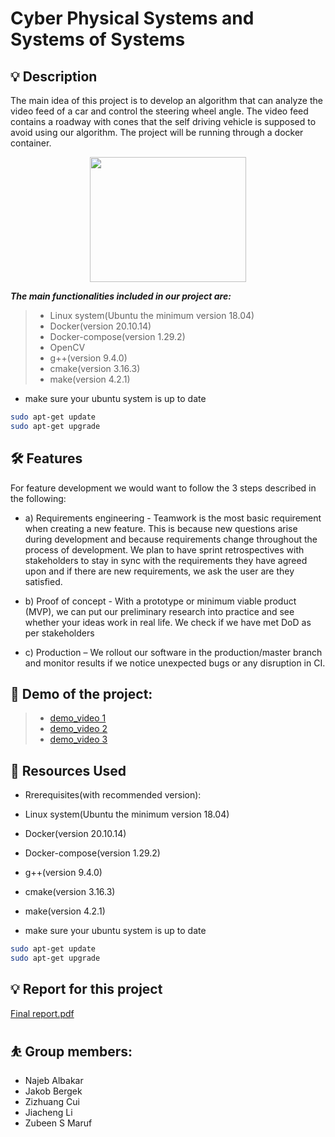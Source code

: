 
# Cyber Physical Systems and Systems of Systems

## 💡 Description

The main idea of this project is to develop an algorithm that can analyze the video feed of a car and control the steering wheel angle.
The video feed contains a roadway with cones that the self driving vehicle is supposed to avoid using our algorithm. The project will be running through a docker container.

<p align="center">
  <img width="250" height="200" src="https://img.88icon.com/download/jpg/20200904/5b4c1bf7e0df3b22412218f872fdcb4c_512_512.jpg!88con">
</p>

***The main functionalities included in our project are:***
> * Linux system(Ubuntu the minimum version 18.04)
> * Docker(version 20.10.14)
> * Docker-compose(version 1.29.2)
> * OpenCV
> * g++(version 9.4.0)
> * cmake(version 3.16.3)
> * make(version 4.2.1)

- make sure your ubuntu system is up to date
```sh
sudo apt-get update
sudo apt-get upgrade
```



## 🛠 Features
For feature development we would want to follow the 3 steps described in the following:

* a)	Requirements engineering - Teamwork is the most basic requirement when creating a new feature. This is because new questions arise during development and because requirements change throughout the process of development. We plan to have sprint retrospectives with stakeholders to stay in sync with the requirements they have agreed upon and if there are new requirements, we ask the user are they satisfied.

* b)	Proof of concept - With a prototype or minimum viable product (MVP), we can put our preliminary research into practice and see whether your ideas work in real life. We check if we have met DoD as per stakeholders

* c)	Production – We rollout our software in the production/master branch and monitor results if we notice unexpected bugs or any disruption in CI.


## :movie_camera: Demo of the project: 

> * [demo_video 1](https://youtu.be/XoAguuYqLGA)
> * [demo_video 2](https://youtu.be/UtvZeRc2pyA)
> * [demo_video 3](https://youtu.be/FPie0L9VTaQ)



## 🧰 Resources Used

* Rrerequisites(with recommended version):

*  Linux system(Ubuntu the minimum version 18.04)

* Docker(version 20.10.14)

* Docker-compose(version 1.29.2)

* g++(version 9.4.0)

* cmake(version 3.16.3)

* make(version 4.2.1)

- make sure your ubuntu system is up to date
```sh
sudo apt-get update
sudo apt-get upgrade
```
## 💡 Report for this project
[Final report.pdf](https://github.com/Lijiac1/Cyber-Physical-Systems-and-Systems-of-Systems/files/9380800/Final.report.pdf)


## ⛹️ ‍Group members:

* Najeb Albakar
* Jakob Bergek
* Zizhuang Cui
* Jiacheng Li
* Zubeen S Maruf

